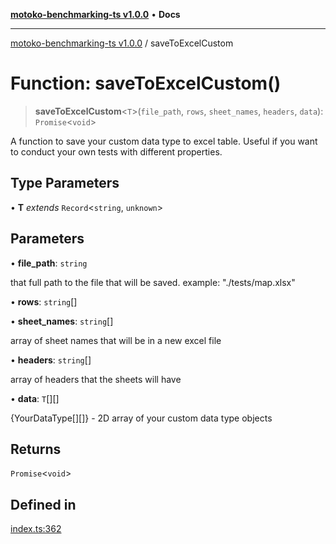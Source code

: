 [**motoko-benchmarking-ts v1.0.0**](../README.md) • **Docs**

***

[motoko-benchmarking-ts v1.0.0](../globals.md) / saveToExcelCustom

# Function: saveToExcelCustom()

> **saveToExcelCustom**\<`T`\>(`file_path`, `rows`, `sheet_names`, `headers`, `data`): `Promise`\<`void`\>

A function to save your custom data type to excel table. Useful if you want to conduct your own tests with different properties.

## Type Parameters

• **T** *extends* `Record`\<`string`, `unknown`\>

## Parameters

• **file\_path**: `string`

that full path to the file that will be saved. example: "./tests/map.xlsx"

• **rows**: `string`[]

• **sheet\_names**: `string`[]

array of sheet names that will be in a new excel file

• **headers**: `string`[]

array of headers that the sheets will have

• **data**: `T`[][]

{YourDataType[][]} - 2D array of your custom data type objects

## Returns

`Promise`\<`void`\>

## Defined in

[index.ts:362](https://github.com/ktry1/motoko-benchmarking-ts/blob/358ac8e3b4570fb43e76bccebf75f01c614e08ff/index.ts#L362)

